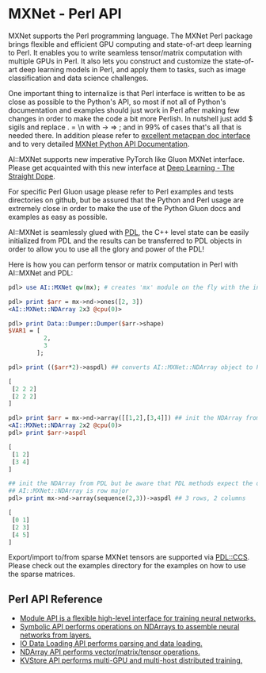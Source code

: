 # MXNet - Perl API
<script type="text/javascript" src='../../_static/js/versions_drop_down.js'></script>

MXNet supports the Perl programming language. The MXNet Perl package brings flexible and efficient GPU
computing and state-of-art deep learning to Perl. It enables you to write seamless tensor/matrix computation with multiple GPUs in Perl.
It also lets you construct and customize the state-of-art deep learning models in Perl,
  and apply them to tasks, such as image classification and data science challenges.

One important thing to internalize is that Perl interface is written to be as close as possible to the Python's API,
so most if not all of Python's documentation and examples should just work in Perl after making few
changes in order to make the code a bit more Perlish. In nutshell just add $ sigils and replace . = \n with -> => ; and in 99% of cases
that's all that is needed there.
In addition please refer to [excellent metacpan doc interface](https://metacpan.org/release/AI-MXNet) and to very detailed
[MXNet Python API Documentation](http://mxnet.io/api/python/index.html).

AI::MXNet supports new imperative PyTorch like Gluon MXNet interface. Please get acquainted with this new interface
at [Deep Learning - The Straight Dope](http://gluon.mxnet.io/).

For specific Perl Gluon usage please refer to Perl examples and tests directories on github, but be assured that the Python and Perl usage
are extremely close in order to make the use of the Python Gluon docs and examples as easy as possible.

AI::MXNet is seamlessly glued with [PDL](https://metacpan.org/release/PDL), the C++ level state can be easily initialized from PDL and the results can be
transferred to PDL objects in order to allow you to use all the glory and power of the PDL!

Here is how you can perform tensor or matrix computation in Perl with AI::MXNet and PDL:

```perl
pdl> use AI::MXNet qw(mx); # creates 'mx' module on the fly with the interface close to the Python's API

pdl> print $arr = mx->nd->ones([2, 3])
<AI::MXNet::NDArray 2x3 @cpu(0)>

pdl> print Data::Dumper::Dumper($arr->shape)
$VAR1 = [
          2,
          3
        ];

pdl> print (($arr*2)->aspdl) ## converts AI::MXNet::NDArray object to PDL object

[
 [2 2 2]
 [2 2 2]
]

pdl> print $arr = mx->nd->array([[1,2],[3,4]]) ## init the NDArray from Perl array ref given in PDL::pdl constructor format
<AI::MXNet::NDArray 2x2 @cpu(0)>
pdl> print $arr->aspdl

[
 [1 2]
 [3 4]
]

## init the NDArray from PDL but be aware that PDL methods expect the dimensions order in column major format
## AI::MXNet::NDArray is row major
pdl> print mx->nd->array(sequence(2,3))->aspdl ## 3 rows, 2 columns

[
 [0 1]
 [2 3]
 [4 5]
]
```

Export/import to/from sparse MXNet tensors are supported via [PDL::CCS](https://metacpan.org/release/PDL-CCS).
Please check out the examples directory for the examples on how to use the sparse matrices.

 ## Perl API Reference
 * [Module API is a flexible high-level interface for training neural networks.](module.md)
 * [Symbolic API performs operations on NDArrays to assemble neural networks from layers.](symbol.md)
 * [IO Data Loading API performs parsing and data loading.](io.md)
 * [NDArray API performs vector/matrix/tensor operations.](ndarray.md)
 * [KVStore API performs multi-GPU and multi-host distributed training.](kvstore.md)

